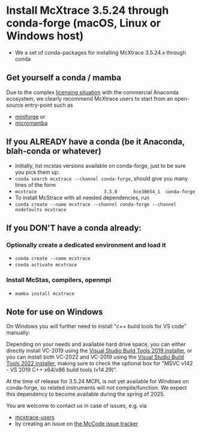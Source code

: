 # Install McXtrace 3.5.24 through conda-forge (macOS, Linux or Windows host)

* We a set of conda-packages for installing McXtrace 3.5.24.x through conda

## Get yourself a conda / mamba
Due to the complex [licensing situation](https://discuss.scientific-python.org/t/response-to-anaconda-switch-to-paid-plans/1395) with the commercial Anaconda ecosystem, we clearly recommend McXtrace users to start from an open-source entry-point such as
* [miniforge](https://github.com/conda-forge/miniforge) or
* [micromamba](https://mamba.readthedocs.io/en/latest/user_guide/micromamba.html)

## If you ALREADY have a conda (be it Anaconda, blah-conda or whatever)
* Initially, list mcstas versions available on conda-forge, just to be sure you pick them up:
* ```conda search mcxtrace --channel conda-forge```, should give you many lines of the form
* ```mcxtrace                         3.5.8      hce30654_1  conda-forge   ```
* To install McStrace with all needed dependencies, run
* ```conda create --name mcxtrace --channel conda-forge --channel nodefaults mcxtrace```

## If you DON'T have a conda already:

### Optionally create a dedicated environment and load it
* ```conda create --name mcxtrace ```
* ```conda activate mcxtrace```

### Install McStas, compilers, openmpi
* ```mamba install mcxtrace```
 
## Note for use on Windows
On Windows you will further need to install "c++ build tools for VS code" manually:

Depending on your needs and available hard drive space, you can either directly install VC-2019 using the [Visual Studio Build Tools 2019 installer](https://aka.ms/vs/16/release/vs_BuildTools.exe), or you can install both VC-2022 and VC-2019 using the [Visual Studio Build Tools 2022 installer](https://aka.ms/vs/17/release/vs_BuildTools.exe), making sure to check the optional box for "MSVC v142 - VS 2019 C++ x64/x86 build tools (v14.29)".

At the time of release for 3.5.24 MCPL is not yet available for Windows on conda-forge, so related instruments will not compile/function.
We expect this dependency to become available during the spring of 2025.

You are welcome to contact us in case of issues, e.g. via
*   [mcxtrace-users](mailto:mcxtrace-users@mcxtrace.org)
* by creating an issue on [the McCode issue tracker](https://github.com/mccode-dev/McCode/issues)
